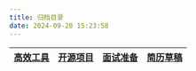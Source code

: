 ```yaml
---
title: 归档目录
date: 2024-09-20 15:23:58
---
```


| [高效工具](../tools/) | [开源项目](../github/) | [面试准备](../interview/) | [简历草稿](../resume/) |
|-------------------|--------------------|-----------------------|--------------------|